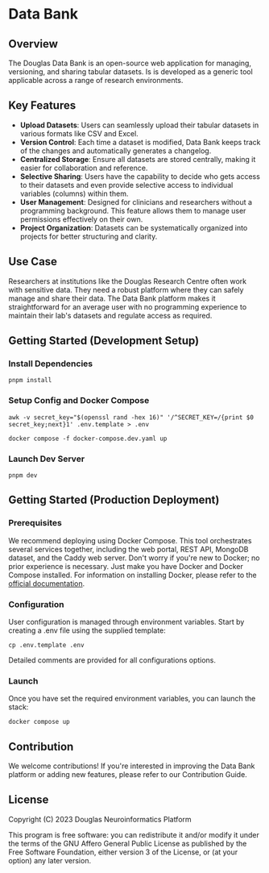 # Data Bank

## Overview

The Douglas Data Bank is an open-source web application for managing, versioning, and sharing tabular datasets. Is is developed as a generic tool applicable across a range of research environments.

## Key Features

- **Upload Datasets**: Users can seamlessly upload their tabular datasets in various formats like CSV and Excel.
- **Version Control**: Each time a dataset is modified, Data Bank keeps track of the changes and automatically generates a changelog.
- **Centralized Storage**: Ensure all datasets are stored centrally, making it easier for collaboration and reference.
- **Selective Sharing**: Users have the capability to decide who gets access to their datasets and even provide selective access to individual variables (columns) within them.
- **User Management**: Designed for clinicians and researchers without a programming background. This feature allows them to manage user permissions effectively on their own.
- **Project Organization**: Datasets can be systematically organized into projects for better structuring and clarity.

## Use Case

Researchers at institutions like the Douglas Research Centre often work with sensitive data. They need a robust platform where they can safely manage and share their data. The Data Bank platform makes it straightforward for an average user with no programming experience to maintain their lab's datasets and regulate access as required.

## Getting Started (Development Setup)

### Install Dependencies

```shell
pnpm install
```

### Setup Config and Docker Compose

```shell
awk -v secret_key="$(openssl rand -hex 16)" '/^SECRET_KEY=/{print $0 secret_key;next}1' .env.template > .env
```

```shell
docker compose -f docker-compose.dev.yaml up
```

### Launch Dev Server

```shell
pnpm dev
```

## Getting Started (Production Deployment)

### Prerequisites

We recommend deploying using Docker Compose. This tool orchestrates several services together, including the web portal, REST API, MongoDB dataset, and the Caddy web server. Don't worry if you're new to Docker; no prior experience is necessary. Just make you have Docker and Docker Compose installed. For information on installing Docker, please refer to the [official documentation](https://docs.docker.com/).

### Configuration

User configuration is managed through environment variables. Start by creating a .env file using the supplied template:

```shell
cp .env.template .env
```

Detailed comments are provided for all configurations options.

### Launch

Once you have set the required environment variables, you can launch the stack:

```shell
docker compose up
```

## Contribution

We welcome contributions! If you're interested in improving the Data Bank platform or adding new features, please refer to our Contribution Guide.

## License

Copyright (C) 2023 Douglas Neuroinformatics Platform

This program is free software: you can redistribute it and/or modify it under the terms of the GNU Affero General Public License as published by the Free Software Foundation, either version 3 of the License, or (at your option) any later version.
